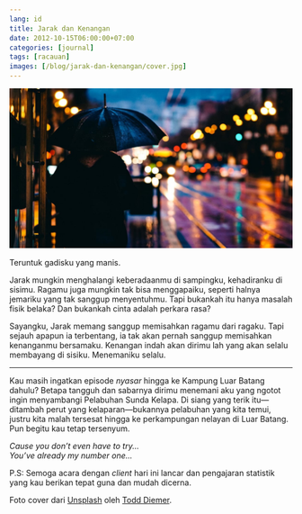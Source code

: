 ```yaml
---
lang: id
title: Jarak dan Kenangan
date: 2012-10-15T06:00:00+07:00
categories: [journal]
tags: [racauan]
images: [/blog/jarak-dan-kenangan/cover.jpg]
---
```

![Jarak dan Kenangan](cover.jpg)

Teruntuk gadisku yang manis.

Jarak mungkin menghalangi keberadaanmu di sampingku, kehadiranku di sisimu. Ragamu juga mungkin tak bisa menggapaiku, seperti halnya jemariku yang tak sanggup menyentuhmu. Tapi bukankah itu hanya masalah fisik belaka? Dan bukankah cinta adalah perkara rasa?

Sayangku, Jarak memang sanggup memisahkan ragamu dari ragaku. Tapi sejauh apapun ia terbentang, ia tak akan pernah sanggup memisahkan kenanganmu bersamaku. Kenangan indah akan dirimu lah yang akan selalu membayang di sisiku. Menemaniku selalu.

<hr class="section-break">

Kau masih ingatkan episode *nyasar* hingga ke Kampung Luar Batang dahulu? Betapa tangguh dan sabarnya dirimu menemani aku yang ngotot ingin menyambangi Pelabuhan Sunda Kelapa. Di siang yang terik itu—ditambah perut yang kelaparan—bukannya pelabuhan yang kita temui, justru kita malah tersesat hingga ke perkampungan nelayan di Luar Batang. Pun begitu kau tetap tersenyum.

*Cause you don’t even have to try...*\
*You’ve already my number one...*

P.S: Semoga acara dengan *client* hari ini lancar dan pengajaran statistik yang kau berikan tepat guna dan mudah dicerna.

Foto cover dari [Unsplash](https://unsplash.com/photos/uFomxGheuGk) oleh [Todd Diemer](https://unsplash.com/@todd_diemer).
